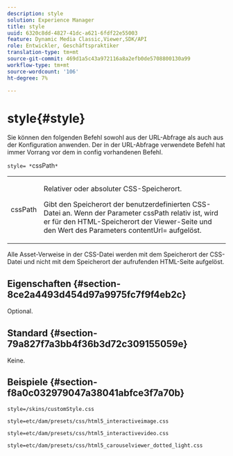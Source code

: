 ```yaml
---
description: style
solution: Experience Manager
title: style
uuid: 6320c8dd-4827-41dc-a621-6fdf22e55003
feature: Dynamic Media Classic,Viewer,SDK/API
role: Entwickler, Geschäftspraktiker
translation-type: tm+mt
source-git-commit: 469d1a5c43a972116a8a2efb0de5708800130a99
workflow-type: tm+mt
source-wordcount: '106'
ht-degree: 7%

---
```



# style{#style}

Sie können den folgenden Befehl sowohl aus der URL-Abfrage als auch aus der Konfiguration anwenden. Der in der URL-Abfrage verwendete Befehl hat immer Vorrang vor dem in config vorhandenen Befehl.

`style= *`cssPath`*`

<table id="table_F800F787CF0342749B934DAEB600C0EB"> 
 <tbody> 
  <tr> 
   <td colname="col1"> <p> <span class="codeph"> <span class="varname"> cssPath</span> </span> </p> </td> 
   <td colname="col2"> <p> Relativer oder absoluter CSS-Speicherort. </p> <p>Gibt den Speicherort der benutzerdefinierten CSS-Datei an. Wenn der Parameter <span class="codeph"><span class="varname"> cssPath</span></span> relativ ist, wird er für den HTML-Speicherort der Viewer-Seite und den Wert des Parameters <span class="codeph"> contentUrl=</span> aufgelöst. </p> </td> 
  </tr> 
 </tbody> 
</table>

Alle Asset-Verweise in der CSS-Datei werden mit dem Speicherort der CSS-Datei und nicht mit dem Speicherort der aufrufenden HTML-Seite aufgelöst.

## Eigenschaften {#section-8ce2a4493d454d97a9975fc7f9f4eb2c}

Optional.

## Standard {#section-79a827f7a3bb4f36b3d72c309155059e}

Keine.

## Beispiele {#section-f8a0c032979047a38041abfce3f7a70b}

`style=/skins/customStyle.css`

`style=etc/dam/presets/css/html5_interactiveimage.css`

`style=etc/dam/presets/css/html5_interactivevideo.css`

`style=etc/dam/presets/css/html5_carouselviewer_dotted_light.css`
